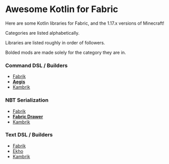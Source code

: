
# Awesome Kotlin for Fabric

Here are some Kotlin libraries for Fabric, and the 1.17.x versions of Minecraft!

Categories are listed alphabetically. 

Libraries are listed roughly in order of followers.

Bolded mods are made solely for the category they are in.


### Command DSL / Builders

* [Fabrik](https://github.com/jakobkmar/fabrikmc)
* [**Aegis**](https://github.com/P03W/Aegis)
* [Kambrik](https://github.com/ejektaflex/Kambrik)

### NBT Serialization

* [Fabrik](https://github.com/jakobkmar/fabrikmc)
* [**Fabric Drawer**](https://github.com/natanfudge/Fabric-Drawer)
* [Kambrik](https://github.com/ejektaflex/Kambrik)

### Text DSL / Builders

* [Fabrik](https://github.com/jakobkmar/fabrikmc)
* [Ekho](https://github.com/SpaceServe/spaceserve-ekho)
* [Kambrik](https://github.com/ejektaflex/Kambrik)
